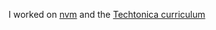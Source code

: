 I worked on [nvm](https://github.com/nvm-sh/nvm) and the [Techtonica curriculum](https://github.com/Techtonica/curriculum)
